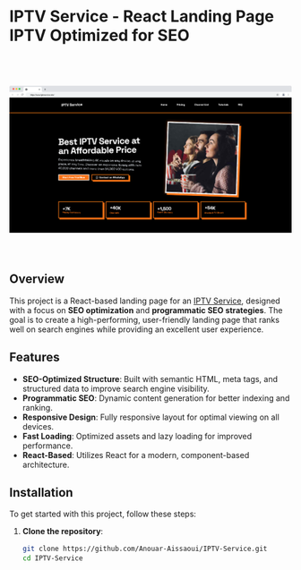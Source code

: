 # IPTV Service - React Landing Page IPTV Optimized for SEO

<h1 align="center">
  <br>
  <img width="" src="https://raw.githubusercontent.com/Anouar-Aissaoui/IPTV-Service/refs/heads/main/public/IPTV%20Service.png" alt="IPTV Service">
  <br>
  <br>
</h1>

## Overview

This project is a React-based landing page for an <a href="https://www.iptvservice.site/" rel="dofollow">IPTV Service</a>, designed with a focus on **SEO optimization** and **programmatic SEO strategies**. The goal is to create a high-performing, user-friendly landing page that ranks well on search engines while providing an excellent user experience.

## Features

- **SEO-Optimized Structure**: Built with semantic HTML, meta tags, and structured data to improve search engine visibility.
- **Programmatic SEO**: Dynamic content generation for better indexing and ranking.
- **Responsive Design**: Fully responsive layout for optimal viewing on all devices.
- **Fast Loading**: Optimized assets and lazy loading for improved performance.
- **React-Based**: Utilizes React for a modern, component-based architecture.

## Installation

To get started with this project, follow these steps:

1. **Clone the repository**:
   ```bash
   git clone https://github.com/Anouar-Aissaoui/IPTV-Service.git
   cd IPTV-Service
